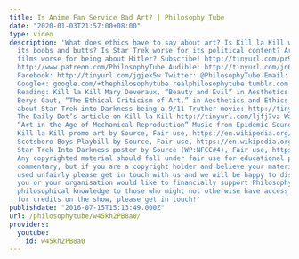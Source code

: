 ```yaml
---
title: Is Anime Fan Service Bad Art? | Philosophy Tube
date: "2020-01-03T21:57:00+08:00"
type: video
description: 'What does ethics have to say about art? Is Kill la Kill worse for all
  its boobs and butts? Is Star Trek worse for its political content? Are Nazi propaganda
  films worse for being about Hitler? Subscribe! http://tinyurl.com/pr99a46 Patreon:
  http://www.patreon.com/PhilosophyTube Audible: http://tinyurl.com/jn6tpup FAQ: http://tinyurl.com/j8bo4gb
  Facebook: http://tinyurl.com/jgjek5w Twitter: @PhilosophyTube Email: ollysphilosophychannel@gmail.com
  Google+: google.com/+thephilosophytube realphilosophytube.tumblr.com Recommended
  Reading: Kill la Kill Mary Deveraux, “Beauty and Evil” in Aesthetics and Ethics
  Berys Gaut, “The Ethical Criticism of Art,” in Aesthetics and Ethics That article
  about Star Trek into Darkness being a 9/11 Truther movie: http://tinyurl.com/j3j6zza
  The Daily Dot’s article on Kill la Kill http://tinyurl.com/ljfj7vz Walter Benjamin,
  “Art in the Age of Mechanical Reproduction” Music from Epidemic Sound (http://www.epidemicsound.com)
  Kill la Kill promo art by Source, Fair use, https://en.wikipedia.org/w/index.php?curid=39345894
  Scotsboro Boys Playbill by Source, Fair use, https://en.wikipedia.org/w/index.php?curid=29561709
  Star Trek Into Darkness poster by Source (WP:NFCC#4), Fair use, https://en.wikipedia.org/w/index.php?curid=39092660
  Any copyrighted material should fall under fair use for educational purposes or
  commentary, but if you are a copyright holder and believe your material has been
  used unfairly please get in touch with us and we will be happy to discuss it. If
  you or your organisation would like to financially support Philosophy Tube in distributing
  philosophical knowledge to those who might not otherwise have access to it in exchange
  for credits on the show, please get in touch!'
publishdate: "2016-07-15T15:13:49.000Z"
url: /philosophytube/w45kh2PB8a0/
providers:
  youtube:
    id: w45kh2PB8a0
---
```

